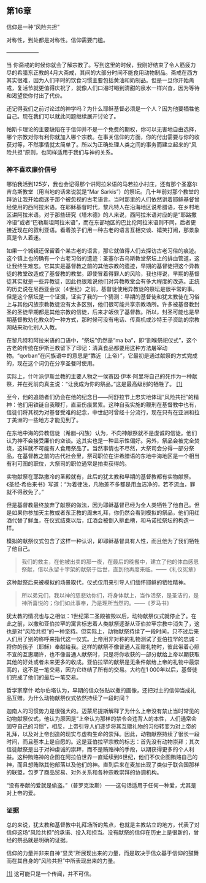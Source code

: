 ##  第16章   
信仰是一种“风险共担”

对称性，到处都是对称性。信仰需要门槛。

——————

当 你斋戒的时候你就会了解宗教了。写到这里的时候，我刚好结束了令人筋疲力尽的希腊东正教的4月大斋戒，其间的大部分时间不能食用动物制品。斋戒在西方其实很难，因为人们平时的饮食习惯主要包括黄油和奶制品。但是一旦你开始斋戒，复活节就更值得庆祝了，就像人们口渴时喝到清甜的泉水一样兴奋，因为等待和渴望使你付出了代价。

还记得我们之前讨论过的神学吗？为什么耶稣基督必须是一个人？因为他要牺牲他自己。现在我们可以就此问题继续展开讨论了。

帕斯卡理论的主要缺陷在于信仰并不是一个免费的期权，你可以无害地自由选择，哪个宗教对你有利你就加入哪个宗教。在事关信仰的方面，你的付出需要与你的收获对等，不然事情就太简单了。所以为正确处理人类之间的事务而建立起来的“风险共担”原则，也同样适用于我们与神的关系。

### 神不喜欢廉价信号

哪怕我活到125岁，我也会记得那个讲阿拉米语的马若拉小村庄，还有那个圣塞尔吉乌斯教堂（用当地的话来说就是“Mar Sarkis”）的祭坛。几十年前对那个教堂的拜访让我开始痴迷于那个被忽视的古老语言。当时那里的人们依然讲着耶稣基督曾经使用的西阿拉米语。在耶稣基督时代，黎凡特人在沿海地区说希腊语，在乡村地区讲阿拉米语。对于那些研究《塔木德》的人来说，西阿拉米语对应的是“耶路撒冷语”或者“巴勒斯坦阿拉米语”，而在东部地区的巴比伦阿拉米语则不同，后者更接近现在的叙利亚语。看着孩子们用一种古老的语言互相交谈、嬉笑打闹，那景象真是令人着迷。

如果一个城镇还保留着个某古老的语言，那它就值得人们去探访古老习俗的痕迹。这个镇上也的确有一个古老习俗的遗迹：圣塞尔吉乌斯教堂祭坛上的排血管道，这让我终生难忘。它其实是基督教之前的其他宗教的遗迹，早期的基督徒把这个异教徒的教堂改造成了基督教的教堂。即使冒着得罪人的风险，我也得说，早期的基督徒其实就是一些异教徒，因此也很难说他们对异教教堂会有多大程度的改造。正统的历史说在尼西亚会议（4世纪）之前，基督徒使用异教徒的祭坛是很平常的事。但是这个祭坛是一个证据，证实了我的一个猜测：早期的基督徒和犹太教徒在习俗上与其他闪族宗教教徒没有太多区别，他们很可能共享宗教场所。许多被基督教封圣的圣徒早期都是其他宗教的信徒，后来才皈依了基督教。所以，封圣可能也是早期基督教劝化教众的一种方式，那时候可没有电话、传真机或沙特王子资助的宗教网站来劝化别人入教。

在黎凡特和阿拉米语的口语中，“祭坛”仍然是“ma ba”，即“割喉祭祀仪式”，这个古老的传统在伊斯兰教留下了印记：清真食品都要用这种方法屠宰动物。“qorban”在闪族语中的意思是“靠近（上帝）”，它最初是通过献祭的方式完成的，现在这个词仍在分享圣餐时使用。

实际上，什叶派伊斯兰教的主要人物之一侯赛因·伊本·阿里将自己的死作为一种献祭，并在死前向真主说：“让我成为你的祭品。”这是最高级别的牺牲了。 [[1]](035_第16章_信仰是一种“风险共担”.md#note1n)

至今，他的追随者们仍会在他的纪念日——阿舒拉节上忠实地体现“风险共担”的精神：他们用铁链自我鞭打，直至伤痕累累。这种自我实施的鞭刑在基督教中也有，信徒们将其视为对基督受难的纪念，中世纪时曾经十分流行，现在只有在亚洲和拉丁美洲的一些地方才能见到了。

在东地中海的异教信徒（希腊–闪族）认为，不向神献祭就不是虔诚的信徒。他们认为神不会接受廉价的空谈。这其实也是一种显示性偏好。另外，祭品会被完全焚烧，这样就不可能有人食用祭品了。当然事情也不尽然，大祭司会分得一部分祭品，在基督教之前的古代社会里，祭司职位在讲希腊语的东地中海地区是一个相当有利可图的职位，大祭司的职位通常是拍卖获得的。

实物献祭在耶路撒冷的圣殿就有，此后的犹太教和早期的基督教都有实物献祭。《圣经·希伯来书》写道：“为着律法，凡物差不多都是用血洁净的，若不流血，罪就不得赦免了。”

但是基督教最终放弃了献祭的做法，因为耶稣基督已经为全人类牺牲了他自己。但是如果你参加天主教或者东正教的周末礼拜，你仍然会看到模拟的祭品，他们用红酒代替了鲜血，在仪式结束以后，红酒会被倒入排血槽，和马诺拉祭坛的构造一样。

模拟的献祭仪式包含了这样一种认识，即耶稣基督具有人性，而且他为了我们牺牲了他自己。

> 我们的救主，在他被出卖的那一夜，在最后的晚餐中，建立了他的体血感恩祭献，借以永留十字架的献祭于后世，直到他再度来临。——《礼仪宪章》

这种献祭后来被模拟的场景取代，仪式仅用来引导人们缅怀耶稣的牺牲精神。

> 所以弟兄们，我以神的慈悲劝你们，将身体献上，当作活祭，是圣洁的，是神所喜悦的；你们如此事奉，乃是理所当然的。——《罗马书》

犹太教的情况也与之相似：1世纪第二圣殿被毁以后，动物献祭仪式就停止了。在此之前，以撒和亚伯拉罕的寓言标志着人类献祭逐渐从亚伯拉罕宗教中消失了，这也是对“风险共担”的一种坚持。但实际上，动物献祭持续了一段时间，只不过后来人们用了别的称呼来指代这一仪式。上帝用非对称的礼物测试了亚伯拉罕的忠诚：将你的孩子（耶稣）奉献给我。这样的献祭不像普通人互赠礼物时，彼此带着心照不宣的互惠期许，也不像普通人献祭时，只是将你收获的一部分献给上帝以期获取其他的好处或者未来更多的收成。亚伯拉罕的献祭是无条件献给上帝的礼物中最崇高的，这不是一笔交易，因为它终结了所有的交易。大约在1 000年以后，基督徒们完成了他们的最后一笔交易。

哲学家摩什·哈尔伯塔认为，早期的信众张贴以撒的画像，还把对主的信仰当成礼品互赠。为什么动物献祭仪式依然持续了一段时间？

迦南人的习惯势力是很强大的。迈蒙尼提斯解释了为什么上帝没有禁止当时常见的动物献祭仪式，他认为原因是“上帝认为那样的禁令会违背人的本性，人们通常会固守自己的习惯”，相反，上帝引导人们逐步将其互赠礼物的习俗转变为对上帝的礼拜，以及对上帝创造的现实与虚构生命的崇拜。因此，动物献祭持续了很长一段时间，而且基本上是自愿的。这是亚伯拉罕宗教的标志：首先没有动物崇拜；其次信徒献祭是出于对神虔诚的崇拜，而不是贿赂神的手段，以期获得更多的个人利益。这种贿赂神的企图在阿拉伯世界一直延续到6世纪，他们不仅企图贿赂自己的神，而且想贿赂其他部落以及他们的神。直到后来在麦加出现了类似于联合国那样的联盟，包罗了商品贸易、对外关系和各种宗教崇拜的协调机构。

“没有奉献的爱就是偷盗。”（普罗克汝斯）——这句话适用于任何一种爱，尤其是对上帝的爱。

### 证据

总的来说，犹太教和基督教中礼拜场所的焦点，也就是主教站立的地方，代表了对信仰这场“风险共担”的承诺、投入和担当。没有献祭的信仰在历史上是很新的，曾经的祭品就是明确的证据。

信仰的力量并非来自神“显灵”所展现出来的力量，而是取决于信众基于信仰的鼓舞而在其自身的“风险共担”中所表现出来的力量。

[[1]](035_第16章_信仰是一种“风险共担”.md#note1) 这可能只是一个传闻，并不可信。
